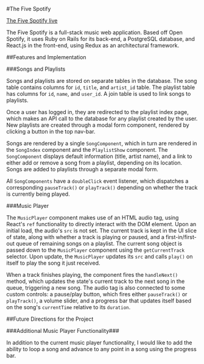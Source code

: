 #The Five Spotify

[The Five Spotify live](https://thefivespotify.herokuapp.com)

The Five Spotify is a full-stack music web application. Based off Open Spotify, it uses Ruby on Rails for its back-end, a PostgreSQL database, and React.js in the front-end, using Redux as an architectural framework.

##Features and Implementation

###Songs and Playlists

Songs and playlists are stored on separate tables in the database. The song table contains columns for `id`, `title`, and `artist_id` table. The playlist table has columns for `id`, `name`, and `user_id`. A join table is used to link songs to playlists.

Once a user has logged in, they are redirected to the playlist index page, which makes an API call to the database for any playlist created by the user. New playlists are created through a modal form component, rendered by clicking a button in the top nav-bar.

Songs are rendered by a single `SongComponent`, which in turn are rendered in the `SongIndex` component and the `PlaylistShow` component. The `SongComponent` displays default information (title, artist name), and a link to either add or remove a song from a playlist, depending on its location. Songs are added to playlists through a separate modal form.

All `SongComponents` have a `doubleClick` event listener, which dispatches a corresponding `pauseTrack()` or `playTrack()` depending on whether the track is currently being played.

###Music Player

The `MusicPlayer` component makes use of an HTML audio tag, using React's `ref` functionality to directly interact with the DOM element. Upon an initial load, the audio's `src` is not set. The current track is kept in the UI slice of state, along with whether a track is playing or paused, and a first-in/first-out queue of remaining songs on a playlist. The current song object is passed down to the `MusicPlayer` component using the `getCurrentTrack` selector. Upon update, the `MusicPlayer` updates its `src` and calls `play()` on itself to play the song it just received.

When a track finishes playing, the component fires the `handleNext()` method, which updates the state's current track to the next song in the queue, triggering a new song. The audio tag is also connected to some custom controls: a pause/play button, which fires either `pauseTrack()` or `playTrack()`, a volume slider, and a progress bar that updates itself based on the song's `currentTime` relative to its `duration`.

##Future Directions for the Project

###Additional Music Player Functionality###

In addition to the current music player functionality, I would like to add the ability to loop a song and advance to any point in a song using the progress bar.

